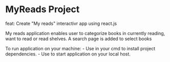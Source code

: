 # MyReads Project

feat: Create "My reads" interactivr app using react.js

My reads application enables user to categorize books in currently reading, want to read or read shelves. A search page is added to select books

To run application on your machine:
    - Use <npm install> in your cmd to install project dependencies.
    - Use <npm start> to start application on your local host.
